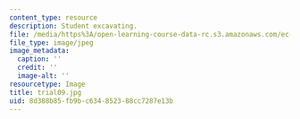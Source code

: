 ```yaml
---
content_type: resource
description: Student excavating.
file: /media/https%3A/open-learning-course-data-rc.s3.amazonaws.com/ec-s06-design-for-demining-spring-2007/8d388b85fb9bc634852388cc7287e13b_trial09.jpg
file_type: image/jpeg
image_metadata:
  caption: ''
  credit: ''
  image-alt: ''
resourcetype: Image
title: trial09.jpg
uid: 8d388b85-fb9b-c634-8523-88cc7287e13b
---
```

